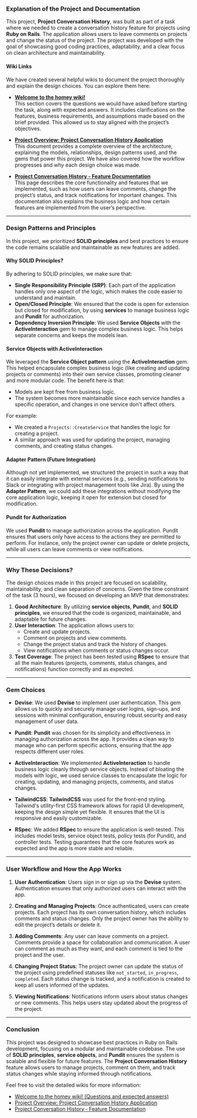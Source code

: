 ### Explanation of the Project and Documentation

This project, **Project Conversation History**, was built as part of a task where we needed to create a conversation history feature for projects using **Ruby on Rails**. The application allows users to leave comments on projects and change the status of the project. The project was developed with the goal of showcasing good coding practices, adaptability, and a clear focus on clean architecture and maintainability.

#### Wiki Links
We have created several helpful wikis to document the project thoroughly and explain the design choices. You can explore them here:
- [**Welcome to the homey wiki!**](https://github.com/hdkhosravian/homey/wiki/Welcome-to-the-homey-wiki!-(Questions-and-expected-answers))  
  This section covers the questions we would have asked before starting the task, along with expected answers. It includes clarifications on the features, business requirements, and assumptions made based on the brief provided. This allowed us to stay aligned with the project’s objectives.
  
- [**Project Overview: Project Conversation History Application**](https://github.com/hdkhosravian/homey/wiki/Project-Overview:-Project-Conversation-History-Application)  
  This document provides a complete overview of the architecture, explaining the models, relationships, design patterns used, and the gems that power this project. We have also covered how the workflow progresses and why each design choice was made.

- [**Project Conversation History ‐ Feature Documentation**](https://github.com/hdkhosravian/homey/wiki/Project-Conversation-History-%E2%80%90-Feature-Documentation)  
  This page describes the core functionality and features that we implemented, such as how users can leave comments, change the project’s status, and track notifications for important changes. This documentation also explains the business logic and how certain features are implemented from the user’s perspective.

---

### **Design Patterns and Principles**

In this project, we prioritized **SOLID principles** and best practices to ensure the code remains scalable and maintainable as new features are added. 

#### **Why SOLID Principles?**
By adhering to SOLID principles, we make sure that:
- **Single Responsibility Principle (SRP)**: Each part of the application handles only one aspect of the logic, which makes the code easier to understand and maintain.
- **Open/Closed Principle**: We ensured that the code is open for extension but closed for modification, by using **services** to manage business logic and **Pundit** for authorization.
- **Dependency Inversion Principle**: We used **Service Objects** with the **ActiveInteraction** gem to manage complex business logic. This helps separate concerns and keeps the models lean.

#### **Service Objects with ActiveInteraction**
We leveraged the **Service Object pattern** using the **ActiveInteraction** gem. This helped encapsulate complex business logic (like creating and updating projects or comments) into their own service classes, promoting cleaner and more modular code. The benefit here is that:
- Models are kept free from business logic.
- The system becomes more maintainable since each service handles a specific operation, and changes in one service don't affect others.

For example:
- We created a `Projects::CreateService` that handles the logic for creating a project.
- A similar approach was used for updating the project, managing comments, and creating status changes.

#### **Adapter Pattern (Future Integration)**
Although not yet implemented, we structured the project in such a way that it can easily integrate with external services (e.g., sending notifications to Slack or integrating with project management tools like Jira). By using the **Adapter Pattern**, we could add these integrations without modifying the core application logic, keeping it open for extension but closed for modification.

#### **Pundit for Authorization**
We used **Pundit** to manage authorization across the application. Pundit ensures that users only have access to the actions they are permitted to perform. For instance, only the project owner can update or delete projects, while all users can leave comments or view notifications.

---

### **Why These Decisions?**

The design choices made in this project are focused on scalability, maintainability, and clean separation of concerns. Given the time constraint of the task (3 hours), we focused on developing an MVP that demonstrates:
1. **Good Architecture**: By utilizing **service objects**, **Pundit**, and **SOLID principles**, we ensured that the code is organized, maintainable, and adaptable for future changes.
2. **User Interaction**: The application allows users to:
    - Create and update projects.
    - Comment on projects and view comments.
    - Change the project status and track the history of changes.
    - View notifications when comments or status changes occur.
3. **Test Coverage**: The project has been tested using **RSpec** to ensure that all the main features (projects, comments, status changes, and notifications) function correctly and as expected.

---

### **Gem Choices**

- **Devise**: We used **Devise** to implement user authentication. This gem allows us to quickly and securely manage user logins, sign-ups, and sessions with minimal configuration, ensuring robust security and easy management of user data.
  
- **Pundit**: **Pundit** was chosen for its simplicity and effectiveness in managing authorization across the app. It provides a clean way to manage who can perform specific actions, ensuring that the app respects different user roles.

- **ActiveInteraction**: We implemented **ActiveInteraction** to handle business logic cleanly through service objects. Instead of bloating the models with logic, we used service classes to encapsulate the logic for creating, updating, and managing projects, comments, and status changes.

- **TailwindCSS**: **TailwindCSS** was used for the front-end styling. Tailwind's utility-first CSS framework allows for rapid UI development, keeping the design simple yet flexible. It ensures that the UI is responsive and easily customizable.

- **RSpec**: We added **RSpec** to ensure the application is well-tested. This includes model tests, service object tests, policy tests (for Pundit), and controller tests. Testing guarantees that the core features work as expected and the app is more stable and reliable.

---

### **User Workflow and How the App Works**

1. **User Authentication**: Users sign in or sign up via the **Devise** system. Authentication ensures that only authorized users can interact with the app.
  
2. **Creating and Managing Projects**: Once authenticated, users can create projects. Each project has its own conversation history, which includes comments and status changes. Only the project owner has the ability to edit the project’s details or delete it.

3. **Adding Comments**: Any user can leave comments on a project. Comments provide a space for collaboration and communication. A user can comment as much as they want, and each comment is tied to the project and the user.

4. **Changing Project Status**: The project owner can update the status of the project using predefined statuses like `not_started`, `in_progress`, `completed`. Each status change is tracked, and a notification is created to keep all users informed of the updates.

5. **Viewing Notifications**: Notifications inform users about status changes or new comments. This helps users stay updated about the progress of the project.

---

### Conclusion

This project was designed to showcase best practices in Ruby on Rails development, focusing on a modular and maintainable codebase. The use of **SOLID principles**, **service objects**, and **Pundit** ensures the system is scalable and flexible for future features. The **Project Conversation History** feature allows users to manage projects, comment on them, and track status changes while staying informed through notifications.

Feel free to visit the detailed wikis for more information:
- [Welcome to the homey wiki! (Questions and expected answers)](https://github.com/hdkhosravian/homey/wiki/Welcome-to-the-homey-wiki!-(Questions-and-expected-answers))
- [Project Overview: Project Conversation History Application](https://github.com/hdkhosravian/homey/wiki/Project-Overview:-Project-Conversation-History-Application)
- [Project Conversation History ‐ Feature Documentation](https://github.com/hdkhosravian/homey/wiki/Project-Conversation-History-%E2%80%90-Feature-Documentation)


